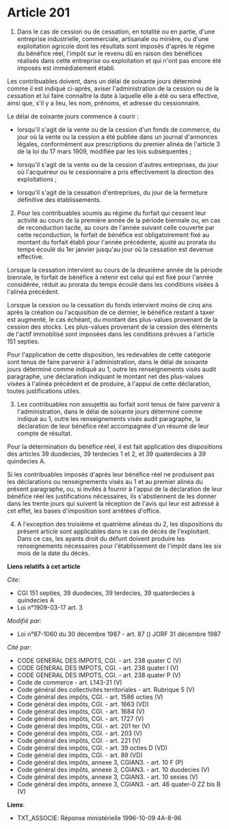 # Article 201

1. Dans le cas de cession ou de cessation, en totalité ou en partie, d'une entreprise industrielle, commerciale, artisanale
ou minière, ou d'une exploitation agricole dont les résultats sont imposés d'après le régime du bénéfice réel, l'impôt sur le
revenu dû en raison des bénéfices réalisés dans cette entreprise ou exploitation et qui n'ont pas encore été imposés est
immédiatement établi.

Les contribuables doivent, dans un délai de soixante jours déterminé comme il est indiqué ci-après, aviser l'administration
de la cession ou de la cessation et lui faire connaître la date à laquelle elle a été ou sera effective, ainsi que, s'il y a
lieu, les nom, prénoms, et adresse du cessionnaire.

Le délai de soixante jours commence à courir :

- lorsqu'il s'agit de la vente ou de la cession d'un fonds de commerce, du jour où la vente ou la cession a été publiée dans
un journal d'annonces légales, conformément aux prescriptions du premier alinéa de l'article 3 de la loi du 17 mars 1909,
modifiée par les lois subséquentes ;

- lorsqu'il s'agit de la vente ou de la cession d'autres entreprises, du jour où l'acquéreur ou le cessionnaire a pris
effectivement la direction des exploitations ;

- lorsqu'il s'agit de la cessation d'entreprises, du jour de la fermeture définitive des établissements.

2. Pour les contribuables soumis au régime du forfait qui cessent leur activité au cours de la première année de la période
biennale ou, en cas de reconduction tacite, au cours de l'année suivant celle couverte par cette reconduction, le forfait de
bénéfice est obligatoirement fixé au montant du forfait établi pour l'année précédente, ajusté au prorata du temps écoulé du
1er janvier jusqu'au jour où la cessation est devenue effective.

Lorsque la cessation intervient au cours de la deuxième année de la période biennale, le forfait de bénéfice à retenir est
celui qui est fixé pour l'année considérée, réduit au prorata du temps écoulé dans les conditions visées à l'alinéa
précédent.

Lorsque la cession ou la cessation du fonds intervient moins de cinq ans après la création ou l'acquisition de ce dernier, le
bénéfice restant à taxer est augmenté, le cas échéant, du montant des plus-values provenant de la cession des stocks. Les
plus-values provenant de la cession des éléments de l'actif immobilisé sont imposées dans les conditions prévues à l'article
151 septies.

Pour l'application de cette disposition, les redevables de cette catégorie sont tenus de faire parvenir à l'administration,
dans le délai de soixante jours déterminé comme indiqué au 1, outre les renseignements visés audit paragraphe, une
déclaration indiquant le montant net des plus-values visées à l'alinéa précédent et de produire, à l'appui de cette
déclaration, toutes justifications utiles.

3. Les contribuables non assujettis au forfait sont tenus de faire parvenir à l'administration, dans le délai de soixante
jours déterminé comme indiqué au 1, outre les renseignements visés audit paragraphe, la déclaration de leur bénéfice réel
accompagnée d'un résumé de leur compte de résultat.

Pour la détermination du bénéfice réel, il est fait application des dispositions des articles 39 duodecies, 39 terdecies 1 et
2, et 39 quaterdecies à 39 quindecies A.

Si les contribuables imposés d'après leur bénéfice réel ne produisent pas les déclarations ou renseignements visés au 1 et au
premier alinéa du présent paragraphe, ou, si invités à fournir à l'appui de la déclaration de leur bénéfice réel les
justifications nécessaires, ils s'abstiennent de les donner dans les trente jours qui suivent la réception de l'avis qui leur
est adressé à cet effet, les bases d'imposition sont arrêtées d'office.

4. A l'exception des troisième et quatrième alinéas du 2, les dispositions du présent article sont applicables dans le cas de
décès de l'exploitant. Dans ce cas, les ayants droit du défunt doivent produire les renseignements nécessaires pour
l'établissement de l'impôt dans les six mois de la date du décès.

**Liens relatifs à cet article**

_Cite_:

  - CGI 151 septies, 39 duodecies, 39 terdecies, 39 quaterdecies à quindecies A
  - Loi n°1909-03-17 art. 3

_Modifié par_:

  - Loi n°87-1060 du 30 décembre 1987 - art. 87 () JORF 31 décembre 1987

_Cité par_:

  - CODE GENERAL DES IMPOTS, CGI. - art. 238 quater C (V)
  - CODE GENERAL DES IMPOTS, CGI. - art. 238 quater I (V)
  - CODE GENERAL DES IMPOTS, CGI. - art. 238 quater P (V)
  - Code de commerce - art. L143-21 (V)
  - Code général des collectivités territoriales - art. Rubrique 5 (V)
  - Code général des impôts, CGI. - art. 1586 octies (V)
  - Code général des impôts, CGI. - art. 1663 (VD)
  - Code général des impôts, CGI. - art. 1684 (V)
  - Code général des impôts, CGI. - art. 1727 (V)
  - Code général des impôts, CGI. - art. 201 ter (V)
  - Code général des impôts, CGI. - art. 203 (V)
  - Code général des impôts, CGI. - art. 221 (V)
  - Code général des impôts, CGI. - art. 39 octies D (VD)
  - Code général des impôts, CGI. - art. 89 (VD)
  - Code général des impôts, annexe 3, CGIAN3. - art. 10 F (P)
  - Code général des impôts, annexe 3, CGIAN3. - art. 10 duodecies (V)
  - Code général des impôts, annexe 3, CGIAN3. - art. 10 sexies (V)
  - Code général des impôts, annexe 3, CGIAN3. - art. 46 quater-0 ZZ bis B (V)

**Liens**:

  - TXT_ASSOCIE: Réponse ministérielle 1996-10-09 4A-8-96
